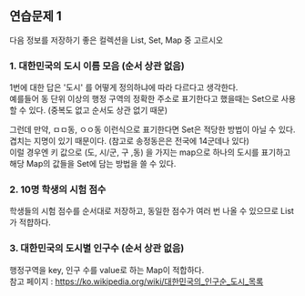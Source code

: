 ## 연습문제 1 
 다음 정보를 저장하기 좋은 컬렉션을 List, Set, Map 중 고르시오
 ### 1. 대한민국의 도시 이름 모음 (순서 상관 없음)
   1번에 대한 답은 '도시' 를 어떻게 정의하냐에 따라 다르다고 생각한다.   
   예를들어 동 단위 이상의 행정 구역의 정확한 주소로 표기한다고 했을때는 Set으로 사용할 수 있다. (중복도 없고 순서도 상관 없기 때문)  

   그런데 만약, ㅁㅁ동, ㅇㅇ동 이런식으로 표기한다면 Set은 적당한 방법이 아닐 수 있다. 겹치는 지명이 있기 때문이다. (참고로 송정동은은 전국에 14군데나 있다)  
   이럴 경우엔 키 값으로 (도, 시/군, 구 ,동) 을 가지는 map으로 하나의 도시를 표기하고 해당 Map의 값들을 Set에 담는 방법을 쓸 수 있다.
  
 ### 2. 10명 학생의 시험 점수
 학생들의 시험 점수를 순서대로 저장하고, 동일한 점수가 여러 번 나올 수 있으므로 List가 적햡하다.
  
### 3. 대한민국의 도시별 인구수 (순서 상관 없음)
   행정구역을 key, 인구 수를 value로 하는 Map이 적합하다.  
   참고 페이지 : https://ko.wikipedia.org/wiki/대한민국의_인구순_도시_목록  